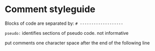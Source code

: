 # Comment styleguide

Blocks of code are separated by: `# -------------------`

`pseudo:` identifies sections of pseudo code. not informative

put comments one character space after the end of the following line
